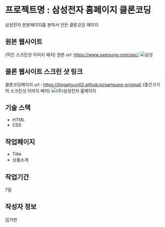 # 프로젝트명 : 삼성전자 홈페이지 클론코딩
 삼성전자 원본페이지를 본따서 만든 클론코딩 페이지
 
## 원본 웹사이트
(작은 스크린샷 이미지 배치)
원본 url: https://www.samsung.com/sec/
![삼성](https://github.com/limgahyun02/samsung-original/assets/142555137/fbea16ac-50d9-491e-bbb9-b0bbc0362bf4)

## 클론 웹사이트 스크린 샷 링크
클론코딩페이지 url : https://limgahyun02.github.io/samsung-original/
(중간크기의 스크린샷 이미지 배치)
![(주)삼성전자 홈페이지](https://github.com/limgahyun02/samsung-original/assets/142555137/3f971a78-f00e-4e1b-ad43-578b8aaf3d4a)

## 기술 스택
- HTML
- CSS

## 작업페이지
- Title
- 상품소개

## 작업기간
7일

## 작성자 정보
임가현
